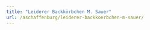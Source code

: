 ```yaml
---
title: "Leiderer Backkörbchen M. Sauer"
url: /aschaffenburg/leiderer-backkoerbchen-m-sauer/
---
```

